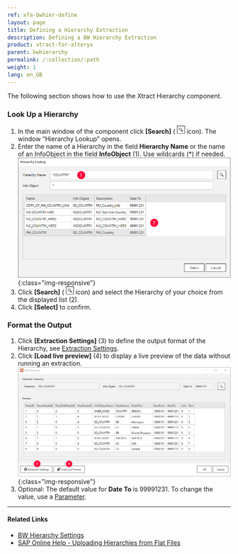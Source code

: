 ```yaml
---
ref: xfa-bwhier-define
layout: page
title: Defining a Hierarchy Extraction
description: Defining a BW Hierarchy Extraction
product: xtract-for-alteryx
parent: bwhierarchy
permalink: /:collection/:path
weight: 1
lang: en_GB
---
```

The following section shows how to use the Xtract Hierarchy component.<br>


### Look Up a Hierarchy

1. In the main window of the component click **[Search]** ( ![magnifying-glass](/img/content/icons/magnifying-glass.png) icon). The window “Hierarchy Lookup” opens.
2. Enter the name of a Hierarchy in the field **Hierarchy Name** or the name of an InfoObject in the field **InfoObject** (1). Use wildcards (*) if needed. <br>
![Look Up Hierarchy](/img/content/extractors.bwhier/Hierarchy-Search-01.png){:class="img-responsive"}
3. Click **[Search]** ( ![magnifying-glass](/img/content/icons/magnifying-glass.png) icon) and select the Hierarchy of your choice from the displayed list (2).
4. Click **[Select]** to confirm.


### Format the Output
1. Click **[Extraction Settings]** (3) to define the output format of the Hierarchy, see [Extraction Settings](./bwhier-settings).
2. Click **[Load live preview]** (4) to display a live preview of the data without running an extraction.<br>
![Define-Data-Source-Hierarchy](/img/content/extractors.bwhier/Define-Data-Source-Hierarchy.png){:class="img-responsive"}
3. Optional: The default value for **Date To** is 99991231. To change the value, use a [Parameter](../parameterizing).

****
#### Related Links
- [BW Hierarchy Settings](./bwhier-settings)
- [SAP Online Help - Uploading Hierarchies from Flat Files](https://help.sap.com/saphelp_scm700_ehp02/helpdata/en/fa/e92637c2cbf357e10000009b38f936/frameset.htm)
